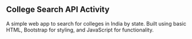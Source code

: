 ## College Search API Activity

A simple web app to search for colleges in India by state. Built using basic HTML, Bootstrap for styling, and JavaScript for functionality.

